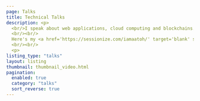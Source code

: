 ```yaml
---
page: Talks
title: Technical Talks
description: <p>
  <br/>I speak about web applications, cloud computing and blockchains. If you'd like me to speak at your event, drop me a mail at <a class='has-text-white is-underlined' href='mailto:iamaatoh@gmail.com' target='_blank'>iamaatoh@gmail.com</a>
  <br/><br/>
  Here's my <a href='https://sessionize.com/iamaatoh/' target='blank' style='text-decoration:underline;'>profile</a> on Sessionize.
  <br/><br/>
  <p>
listing_type: "talks"
layout: listing
thumbnail: thumbnail_video.html
pagination:
  enabled: true
  category: "talks"
  sort_reverse: true
---
```

